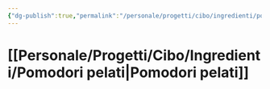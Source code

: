 ```yaml
---
{"dg-publish":true,"permalink":"/personale/progetti/cibo/ingredienti/pomodori-pelati/"}
---
```


# [[Personale/Progetti/Cibo/Ingredienti/Pomodori pelati\|Pomodori pelati]]

